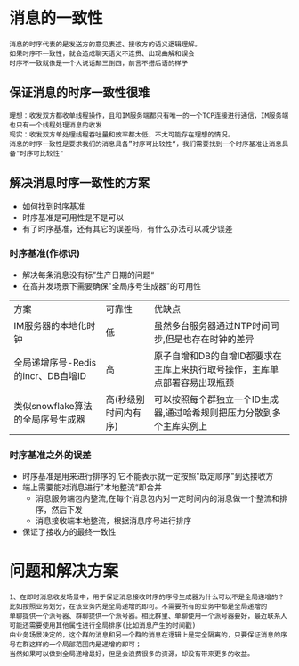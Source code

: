 # 消息的一致性
```
消息的时序代表的是发送方的意见表述、接收方的语义逻辑理解。
如果时序不一致性，就会造成聊天语义不连贯、出现曲解和误会
时序不一致就像是一个人说话颠三倒四，前言不搭后语的样子
```

## 保证消息的时序一致性很难
```
理想：收发双方都收单线程操作，且和IM服务端都只有唯一的一个TCP连接进行通信，IM服务端也只有一个线程处理消息的收发
现实：收发双方单处理线程吞吐量和效率都太低，不太可能存在理想的情况。
消息的时序一致性是要求我们的消息具备”时序可比较性“，我们需要找到一个时序基准让消息具备"时序可比较性"
```

## 解决消息时序一致性的方案
- 如何找到时序基准
- 时序基准是可用性是不是可以
- 有了时序基准，还有其它的误差吗，有什么办法可以减少误差

### 时序基准(作标识)
- 解决每条消息没有标”生产日期的问题“
- 在高并发场景下需要确保"全局序号生成器"的可用性
<table>
    <tr>
        <td>方案</td>
        <td>可靠性</td>
        <td>优缺点</td>
    </tr>
    <tr>
        <td>IM服务器的本地化时钟</td>
        <td>低</td>
        <td>虽然多台服务器通过NTP时间同步,但是也存在时钟的差异</td>
    </tr>
    <tr>
        <td>全局递增序号-Redis的incr、DB自增ID</td>
        <td>高</td>
        <td>原子自增和DB的自增ID都要求在主库上来执行取号操作，主库单点部署容易出现瓶颈</td>
    </tr>
    <tr>
        <td>类似snowflake算法的全局序号生成器</td>
        <td>高(秒级别时间内有序)</td>
        <td>可以按照每个群独立一个ID生成器,通过哈希规则把压力分散到多个主库实例上</td>
    </tr>    
</table>

### 时序基准之外的误差
- 时序基准是用来进行排序的,它不能表示就一定按照"既定顺序"到达接收方
- 端上需要能对消息进行”本地整流“即合并
    - 消息服务端包内整流,在每个消息包内对一定时间内的消息做一个整流和排序，然后下发
    - 消息接收端本地整流，根据消息序号进行排序
- 保证了接收方的最终一致性

# 问题和解决方案
```
1、在即时消息收发场景中，用于保证消息接收时序的序号生成器为什么可以不是全局递增的？
比如按照业务划分，在该业务内是全局递增的即可。不需要所有的业务中都是全局递增的
单聊提供一个派号器、群聊提供一个派号器。相比群里、单聊使用一个派号器要好，最近联系人可能还需要使用其他属性进行全局排序(比如消息产生的时间戳)
由业务场景决定的，这个群的消息和另一个群的消息在逻辑上是完全隔离的，只要保证消息的序号在群这样的一个局部范围内是递增的即可； 
当然如果可以做到全局递增最好，但是会浪费很多的资源，却没有带来更多的收益。
```